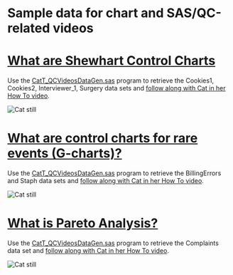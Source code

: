 # Sample data for chart and SAS/QC-related videos 

# [What are Shewhart Control Charts](https://www.youtube.com/watch?v=VOPP5Oqm-9A&list=PLVV6eZFA22QwrXd6nSDU18E6XgXSMOs87)

Use the [CatT_QCVideosDataGen.sas](CatT_QCVideosDataGen.sas) program to retrieve the Cookies1, Cookies2, Interviewer_1, Surgery data sets and [follow along with Cat in her How To video](https://www.youtube.com/watch?v=VOPP5Oqm-9A&list=PLVV6eZFA22QwrXd6nSDU18E6XgXSMOs87).

![Cat still](https://img.youtube.com/vi/VOPP5Oqm-9A/0.jpg)

# [What are control charts for rare events (G-charts)?](https://www.youtube.com/watch?v=rTC7JGJy2JY&list=PLVV6eZFA22QwrXd6nSDU18E6XgXSMOs87)

Use the [CatT_QCVideosDataGen.sas](CatT_QCVideosDataGen.sas) program to retrieve the BillingErrors and Staph data sets and [follow along with Cat in her How To video](https://www.youtube.com/watch?v=rTC7JGJy2JY&list=PLVV6eZFA22QwrXd6nSDU18E6XgXSMOs87).

![Cat still](https://img.youtube.com/vi/rTC7JGJy2JY/0.jpg)


# [What is Pareto Analysis?](https://www.youtube.com/watch?v=muA2pFNOo_I&list=PLVV6eZFA22QwrXd6nSDU18E6XgXSMOs87)

Use the [CatT_QCVideosDataGen.sas](CatT_QCVideosDataGen.sas) program to retrieve the Complaints data set and [follow along with Cat in her How To video](https://www.youtube.com/watch?v=muA2pFNOo_I&list=PLVV6eZFA22QwrXd6nSDU18E6XgXSMOs87).

![Cat still](https://img.youtube.com/vi/muA2pFNOo_I/0.jpg)